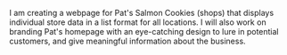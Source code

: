 I am creating a webpage for Pat's Salmon Cookies (shops) that displays individual store data in a list format for all locations.  I will also work on branding Pat's homepage with an eye-catching design to lure in potential customers, and give meaningful information about the business. 
